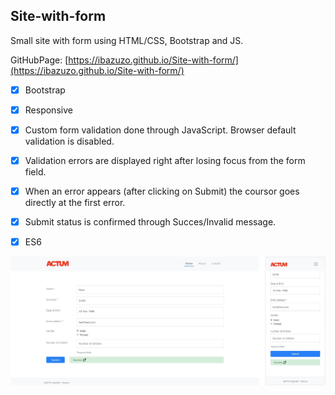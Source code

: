 ## Site-with-form

Small site with form using HTML/CSS, Bootstrap and JS.

GitHubPage: [https://ibazuzo.github.io/Site-with-form/](https://ibazuzo.github.io/Site-with-form/)


- [x] Bootstrap
- [x] Responsive
- [x] Custom form validation done through JavaScript. Browser default validation is disabled.
- [x] Validation errors are displayed right after losing focus from the form field.
- [x] When an error appears (after clicking on Submit) the coursor goes directly at the first error.
- [x] Submit status is confirmed through Succes/Invalid message.
- [x] ES6



![Site with form](https://github.com/ibazuzo/Site-with-form/blob/master/screenshot.jpg)